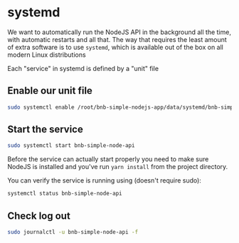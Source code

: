 # systemd

We want to automatically run the NodeJS API in the background all the time, with automatic restarts and all that. The way that requires the least amount of extra software is to use `systemd`, which is available out of the box on all modern Linux distributions

Each "service" in systemd is defined by a "unit" file

## Enable our unit file

```bash
sudo systemctl enable /root/bnb-simple-nodejs-app/data/systemd/bnb-simple-node-api.service
```

## Start the service

```bash
sudo systemctl start bnb-simple-node-api
```

Before the service can actually start properly you need to make sure NodeJS is installed and you've run `yarn install` from the project directory.

You can verify the service is running using (doesn't require sudo):

```bash
systemctl status bnb-simple-node-api
```

## Check log out

```bash
sudo journalctl -u bnb-simple-node-api -f
```
